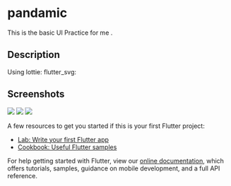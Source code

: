 # pandamic

This is the basic UI Practice for me .

## Description

Using lottie:
      flutter_svg:

## Screenshots
<img src="https://user-images.githubusercontent.com/75671317/174814781-69ecf115-9064-426b-89ad-3d711f382025.png">
<img src ="https://user-images.githubusercontent.com/75671317/174815036-98c8620a-3869-4a51-9121-8eb7c09492f8.png">
<img src="https://user-images.githubusercontent.com/75671317/174815062-374d13cd-d323-4e21-905e-fbe80fbe2677.png">
<img src="">

A few resources to get you started if this is your first Flutter project:

- [Lab: Write your first Flutter app](https://flutter.dev/docs/get-started/codelab)
- [Cookbook: Useful Flutter samples](https://flutter.dev/docs/cookbook)

For help getting started with Flutter, view our
[online documentation](https://flutter.dev/docs), which offers tutorials,
samples, guidance on mobile development, and a full API reference.
